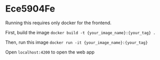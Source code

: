 # Ece5904Fe

Running this requires only docker for the frontend. 

First, build the image
`docker build -t {your_image_name}:{your_tag} .`

Then, run this image
`docker run -it {your_image_name}:{your_tag}`

Open `localhost:4200` to open the web app
